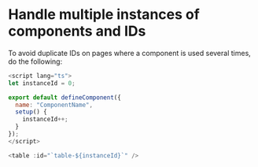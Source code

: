 # Handle multiple instances of components and IDs

To avoid duplicate IDs on pages where a component is used several times, do the following:

```JavaScript
<script lang="ts">
let instanceId = 0;

export default defineComponent({
  name: "ComponentName",
  setup() {
    instanceId++;
  }
});
</script>

```
```JavaScript
<table :id="`table-${instanceId}`" />
```